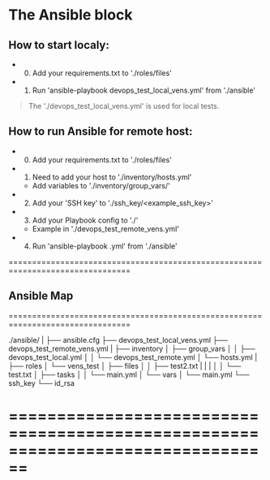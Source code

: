 # The Ansible block

## How to start localy:

- 0. Add your requirements.txt to './roles/files'
- 1. Run 'ansible-playbook devops_test_local_vens.yml' from './ansible'

> The './devops_test_local_vens.yml' is used for local tests.

## How to run Ansible for remote host:

- 0. Add your requirements.txt to './roles/files'
- 1. Need to add your host to './inventory/hosts.yml'
  -  Add variables to './inventory/group_vars/<example>'
- 2. Add your 'SSH key' to './ssh_key/<example_ssh_key>'
- 3. Add your Playbook config to './'
  -  Example in './devops_test_remote_vens.yml'
- 4. Run 'ansible-playbook <example>.yml' from './ansible'

================================================================================
## Ansible Map
================================================================================

./ansible/
|
├── ansible.cfg
├── devops_test_local_vens.yml
├── devops_test_remote_vens.yml
|
├── inventory
│   ├── group_vars
│   │   ├── devops_test_local.yml
│   │   └── devops_test_remote.yml
│   └── hosts.yml
|
├── roles
│   └── vens_test
│       ├── files
│       │   ├── test2.txt
|       |   |
│       │   └── test.txt
│       ├── tasks
│       │   └── main.yml
│       └── vars
│           └── main.yml
└── ssh_key
    └── id_rsa

================================================================================
================================================================================
